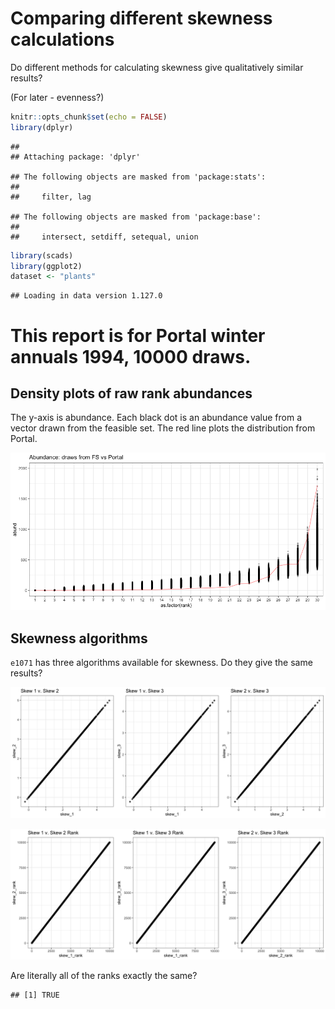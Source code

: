 Comparing different skewness calculations
================

Do different methods for calculating skewness give qualitatively similar results?

(For later - evenness?)

``` r
knitr::opts_chunk$set(echo = FALSE)
library(dplyr)
```

    ## 
    ## Attaching package: 'dplyr'

    ## The following objects are masked from 'package:stats':
    ## 
    ##     filter, lag

    ## The following objects are masked from 'package:base':
    ## 
    ##     intersect, setdiff, setequal, union

``` r
library(scads)
library(ggplot2)
dataset <- "plants"
```

    ## Loading in data version 1.127.0

This report is for Portal winter annuals 1994, 10000 draws.
===========================================================

Density plots of raw rank abundances
------------------------------------

The y-axis is abundance. Each black dot is an abundance value from a vector drawn from the feasible set. The red line plots the distribution from Portal.

![](compare_skew_files/figure-markdown_github/plot%20rads%20and%20rescaled%20rads-1.png)

Skewness algorithms
-------------------

`e1071` has three algorithms available for skewness. Do they give the same results?

![](compare_skew_files/figure-markdown_github/skewness%20algs-1.png)

![](compare_skew_files/figure-markdown_github/ranked%20skew-1.png)

Are literally all of the ranks exactly the same?

    ## [1] TRUE
